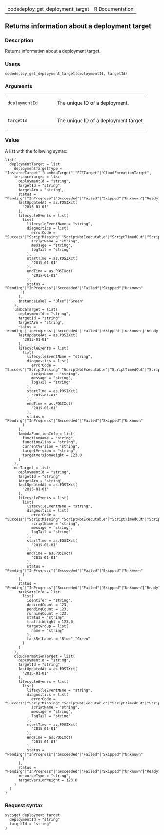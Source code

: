 <table style="width: 100%;">
<tbody>
<tr class="odd">
<td>codedeploy_get_deployment_target</td>
<td style="text-align: right;">R Documentation</td>
</tr>
</tbody>
</table>

## Returns information about a deployment target

### Description

Returns information about a deployment target.

### Usage

    codedeploy_get_deployment_target(deploymentId, targetId)

### Arguments

<table>
<colgroup>
<col style="width: 35%" />
<col style="width: 65%" />
</colgroup>
<tbody>
<tr class="odd">
<td><code
id="codedeploy_get_deployment_target_:_deploymentId">deploymentId</code></td>
<td><p>The unique ID of a deployment.</p></td>
</tr>
<tr class="even">
<td><code
id="codedeploy_get_deployment_target_:_targetId">targetId</code></td>
<td><p>The unique ID of a deployment target.</p></td>
</tr>
</tbody>
</table>

### Value

A list with the following syntax:

    list(
      deploymentTarget = list(
        deploymentTargetType = "InstanceTarget"|"LambdaTarget"|"ECSTarget"|"CloudFormationTarget",
        instanceTarget = list(
          deploymentId = "string",
          targetId = "string",
          targetArn = "string",
          status = "Pending"|"InProgress"|"Succeeded"|"Failed"|"Skipped"|"Unknown"|"Ready",
          lastUpdatedAt = as.POSIXct(
            "2015-01-01"
          ),
          lifecycleEvents = list(
            list(
              lifecycleEventName = "string",
              diagnostics = list(
                errorCode = "Success"|"ScriptMissing"|"ScriptNotExecutable"|"ScriptTimedOut"|"ScriptFailed"|"UnknownError",
                scriptName = "string",
                message = "string",
                logTail = "string"
              ),
              startTime = as.POSIXct(
                "2015-01-01"
              ),
              endTime = as.POSIXct(
                "2015-01-01"
              ),
              status = "Pending"|"InProgress"|"Succeeded"|"Failed"|"Skipped"|"Unknown"
            )
          ),
          instanceLabel = "Blue"|"Green"
        ),
        lambdaTarget = list(
          deploymentId = "string",
          targetId = "string",
          targetArn = "string",
          status = "Pending"|"InProgress"|"Succeeded"|"Failed"|"Skipped"|"Unknown"|"Ready",
          lastUpdatedAt = as.POSIXct(
            "2015-01-01"
          ),
          lifecycleEvents = list(
            list(
              lifecycleEventName = "string",
              diagnostics = list(
                errorCode = "Success"|"ScriptMissing"|"ScriptNotExecutable"|"ScriptTimedOut"|"ScriptFailed"|"UnknownError",
                scriptName = "string",
                message = "string",
                logTail = "string"
              ),
              startTime = as.POSIXct(
                "2015-01-01"
              ),
              endTime = as.POSIXct(
                "2015-01-01"
              ),
              status = "Pending"|"InProgress"|"Succeeded"|"Failed"|"Skipped"|"Unknown"
            )
          ),
          lambdaFunctionInfo = list(
            functionName = "string",
            functionAlias = "string",
            currentVersion = "string",
            targetVersion = "string",
            targetVersionWeight = 123.0
          )
        ),
        ecsTarget = list(
          deploymentId = "string",
          targetId = "string",
          targetArn = "string",
          lastUpdatedAt = as.POSIXct(
            "2015-01-01"
          ),
          lifecycleEvents = list(
            list(
              lifecycleEventName = "string",
              diagnostics = list(
                errorCode = "Success"|"ScriptMissing"|"ScriptNotExecutable"|"ScriptTimedOut"|"ScriptFailed"|"UnknownError",
                scriptName = "string",
                message = "string",
                logTail = "string"
              ),
              startTime = as.POSIXct(
                "2015-01-01"
              ),
              endTime = as.POSIXct(
                "2015-01-01"
              ),
              status = "Pending"|"InProgress"|"Succeeded"|"Failed"|"Skipped"|"Unknown"
            )
          ),
          status = "Pending"|"InProgress"|"Succeeded"|"Failed"|"Skipped"|"Unknown"|"Ready",
          taskSetsInfo = list(
            list(
              identifer = "string",
              desiredCount = 123,
              pendingCount = 123,
              runningCount = 123,
              status = "string",
              trafficWeight = 123.0,
              targetGroup = list(
                name = "string"
              ),
              taskSetLabel = "Blue"|"Green"
            )
          )
        ),
        cloudFormationTarget = list(
          deploymentId = "string",
          targetId = "string",
          lastUpdatedAt = as.POSIXct(
            "2015-01-01"
          ),
          lifecycleEvents = list(
            list(
              lifecycleEventName = "string",
              diagnostics = list(
                errorCode = "Success"|"ScriptMissing"|"ScriptNotExecutable"|"ScriptTimedOut"|"ScriptFailed"|"UnknownError",
                scriptName = "string",
                message = "string",
                logTail = "string"
              ),
              startTime = as.POSIXct(
                "2015-01-01"
              ),
              endTime = as.POSIXct(
                "2015-01-01"
              ),
              status = "Pending"|"InProgress"|"Succeeded"|"Failed"|"Skipped"|"Unknown"
            )
          ),
          status = "Pending"|"InProgress"|"Succeeded"|"Failed"|"Skipped"|"Unknown"|"Ready",
          resourceType = "string",
          targetVersionWeight = 123.0
        )
      )
    )

### Request syntax

    svc$get_deployment_target(
      deploymentId = "string",
      targetId = "string"
    )
